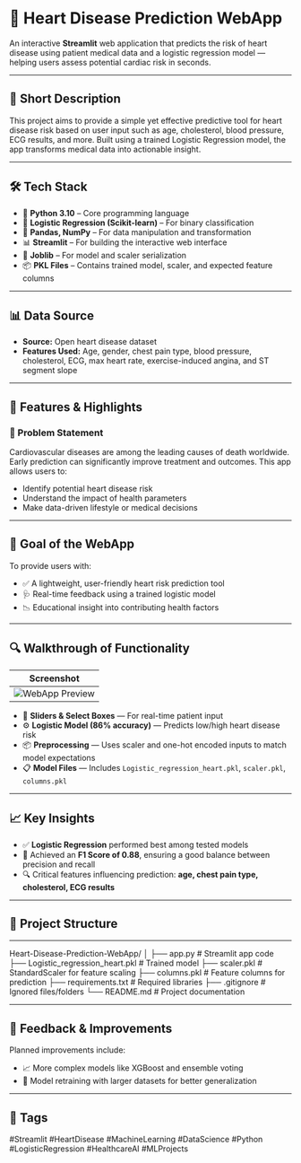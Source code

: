 # 💖 Heart Disease Prediction WebApp

An interactive **Streamlit** web application that predicts the risk of heart disease using patient medical data and a logistic regression model — helping users assess potential cardiac risk in seconds.

---

## 📄 Short Description

This project aims to provide a simple yet effective predictive tool for heart disease risk based on user input such as age, cholesterol, blood pressure, ECG results, and more. Built using a trained Logistic Regression model, the app transforms medical data into actionable insight.

---

## 🛠️ Tech Stack

- 🐍 **Python 3.10** – Core programming language
- 🎯 **Logistic Regression (Scikit-learn)** – For binary classification
- 🧪 **Pandas, NumPy** – For data manipulation and transformation
- 📊 **Streamlit** – For building the interactive web interface
- 🧠 **Joblib** – For model and scaler serialization
- 📦 **PKL Files** – Contains trained model, scaler, and expected feature columns

---

## 📊 Data Source

- **Source:** Open heart disease dataset  
- **Features Used:** Age, gender, chest pain type, blood pressure, cholesterol, ECG, max heart rate, exercise-induced angina, and ST segment slope

---

## 🚀 Features & Highlights

### 📌 Problem Statement

Cardiovascular diseases are among the leading causes of death worldwide. Early prediction can significantly improve treatment and outcomes. This app allows users to:

- Identify potential heart disease risk
- Understand the impact of health parameters
- Make data-driven lifestyle or medical decisions

---

## 🎯 Goal of the WebApp

To provide users with:

- ✅ A lightweight, user-friendly heart risk prediction tool
- 🩺 Real-time feedback using a trained logistic model
- 📉 Educational insight into contributing health factors

---

## 🔍 Walkthrough of Functionality

| Screenshot |
|------------|
| ![WebApp Preview](https://github.com/utkarsh2035/Heart-Disease-Prediction-WebApp/blob/main/preview.png) |

- 🔢 **Sliders & Select Boxes** — For real-time patient input
- ⚙️ **Logistic Model (86% accuracy)** — Predicts low/high heart disease risk
- 📦 **Preprocessing** — Uses scaler and one-hot encoded inputs to match model expectations
- 📋 **Model Files** — Includes `Logistic_regression_heart.pkl`, `scaler.pkl`, `columns.pkl`

---

## 📈 Key Insights

- ✅ **Logistic Regression** performed best among tested models
- 🎯 Achieved an **F1 Score of 0.88**, ensuring a good balance between precision and recall
- 🔍 Critical features influencing prediction: **age, chest pain type, cholesterol, ECG results**

---

## 📁 Project Structure

---

Heart-Disease-Prediction-WebApp/
│
├── app.py # Streamlit app code
├── Logistic_regression_heart.pkl # Trained model
├── scaler.pkl # StandardScaler for feature scaling
├── columns.pkl # Feature columns for prediction
├── requirements.txt # Required libraries
├── .gitignore # Ignored files/folders
└── README.md # Project documentation


---

## 💬 Feedback & Improvements

Planned improvements include:

- 📈 More complex models like XGBoost and ensemble voting
- 🧪 Model retraining with larger datasets for better generalization

---

## 🔖 Tags

#Streamlit #HeartDisease #MachineLearning #DataScience #Python #LogisticRegression #HealthcareAI #MLProjects
